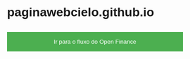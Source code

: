# paginawebcielo.github.io
<style>
    body {
      font-family: Arial, sans-serif;
      padding: 20px;
      max-width: 400px;
      margin: 0 auto;
    }
    input {
      width: 100%;
      padding: 10px;
      margin: 5px 0;
      box-sizing: border-box;
    }
    button {
      background-color: #4CAF50;
      color: white;
      padding: 15px 20px;
      border: none;
      cursor: pointer;
      width: 100%;
      margin: 10px 0;
    }
    button:hover {
      background-color: #45a049;
    }
    .mensagem-erro, .mensagem-sucesso {
      text-align: center;
      margin-top: 10px;
    }
    .mensagem-erro {
      color: red;
    }
    .mensagem-sucesso {
      color: green;
    }
    .example {
      font-size: 0.8em;
      color: #888;
    }
</style>
<script>
  //var obj = {pDouble: 1.99, pString: 'parâmetros', pInt: 2, pBoolean: true}
  //var str = JSON.stringify(obj);

  function enviarDados() {
      /*var cardBrandCode = document.getElementById('cardBrandCode').value;
      var authorizationCode = document.getElementById('authorizationCode').value;
      var nsu = document.getElementById('nsu').value;
      var truncatedCardNumber = document.getElementById('truncatedCardNumber').value;
      var authorizationDate = document.getElementById('authorizationDate').value;
      var paymentTypeCode = document.getElementById('paymentTypeCode').value;
      var grossAmount = document.getElementById('grossAmount').value;
      var saleMerchant = document.getElementById('saleMerchant').value;
      var mensagemErro = document.getElementById('mensagemErro');
      var mensagemSucesso = document.getElementById('mensagemSucesso');

      if (cardBrandCode && authorizationCode && nsu && truncatedCardNumber && authorizationDate && paymentTypeCode && grossAmount && saleMerchant) {
        // Todos os campos preenchidos, pode prosseguir com o envio dos dados
        mensagemSucesso.textContent = 'Dados enviados com sucesso!';
        mensagemErro.textContent = '';

        // Montar os parâmetros em formato JSON
        var params = {
          cardBrandCode: cardBrandCode,
          authorizationCode: authorizationCode,
          nsu: nsu,
          truncatedCardNumber: truncatedCardNumber,
          authorizationDate: authorizationDate,
          paymentTypeCode: paymentTypeCode,
          grossAmount: grossAmount,
          saleMerchant: saleMerchant
        };*/

        var params2 = {
          finalityId: null,
          startNewShare: true,
          flowId: null,
          URLOrigin: "https://jisellecielo.github.io/retorno.github.io/?origin=web"
        };

        // Converter o objeto em uma string JSON
        //var params = JSON.stringify(params);
        var GENERIC_FLOW_PARAMS = JSON.stringify(params2);

        // Chamar a função navigateToNativeFlow
        native.navigateToNativeFlow("APP_ANDROID_OPENFINANCE", GENERIC_FLOW_PARAMS, true);
      /*} else {
        // Caso algum campo não esteja preenchido, exibe uma mensagem de erro
        mensagemErro.textContent = 'Por favor, preencha todos os campos!';
        mensagemSucesso.textContent = '';
      }*/
    }
  
</script>


<body>
 <!-- <h1>Dados da Transação</h1>
  <label for="cardBrandCode">Card Brand Code: <span class="example"> (Exemplo: 3)</span></label>
  <input type="text" id="cardBrandCode"><br>
  <label for="authorizationCode">Authorization Code: <span class="example"> (Exemplo: 811780)</span></label>
  <input type="text" id="authorizationCode"><br>
  <label for="nsu">NSU: <span class="example"> (Exemplo: 167700)</span></label>
  <input type="text" id="nsu"><br>
  <label for="truncatedCardNumber">Truncated Card Number: <span class="example"> (Exemplo: 3005)</span></label>
  <input type="text" id="truncatedCardNumber"><br>
  <label for="authorizationDate">Authorization Date: <span class="example"> (Exemplo: 2024-08-09)</span></label>
  <input type="text" id="authorizationDate"><br>
  <label for="paymentTypeCode">Payment Type Code: <span class="example"> (Exemplo: 52)</span></label>
  <input type="text" id="paymentTypeCode"><br>
  <label for="grossAmount">Gross Amount: <span class="example"> (Exemplo: 55.0)</span></label>
  <input type="text" id="grossAmount"><br>
  <label for="saleMerchant">Sale Merchant: <span class="example"> (Exemplo: 2121212112)</span></label>
  <input type="text" id="saleMerchant"><br>-->
  <button onclick="enviarDados()">Ir para o fluxo do Open Finance</button><p class="mensagem-erro" id="mensagemErro"></p><p class="mensagem-sucesso" id="mensagemSucesso"></p>
</body>
<!--<button style="background-color: yellow;" type="button" onclick="native.navigateToNativeFlow('APP_ANDROID_PIX', null, false);">Abrir tela nativa sem parâmetros</button><br/>
<button style="background-color: lightblue;" type="button" onclick="native.navigateToNativeFlow('APP_ANDROID_PIX', str, true);">Abrir tela nativa com parâmetros</button><br/>-->
